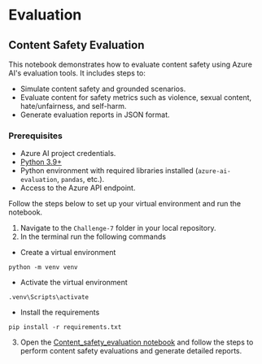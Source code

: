 # Evaluation

## Content Safety Evaluation

This notebook demonstrates how to evaluate content safety using Azure AI's evaluation tools. It includes steps to:
- Simulate content safety and grounded scenarios.
- Evaluate content for safety metrics such as violence, sexual content, hate/unfairness, and self-harm.
- Generate evaluation reports in JSON format.

### Prerequisites
- Azure AI project credentials.
- [Python 3.9+](https://www.python.org/downloads/)
- Python environment with required libraries installed (`azure-ai-evaluation`, `pandas`, etc.).
- Access to the Azure API endpoint.

Follow the steps below to set up your virtual environment and run the notebook. 
1. Navigate to the `Challenge-7` folder in your local repository. 
2. In the terminal run the following commands 

* Create a virtual environment
```shell
python -m venv venv
```
* Activate the virtual environment
```shell
.venv\Scripts\activate
```
* Install the requirements
```shell
pip install -r requirements.txt
```
3. Open the [Content_safety_evaluation notebook](./Content_safety_evaluation.ipynb) and follow the steps to perform content safety evaluations and generate detailed reports.

